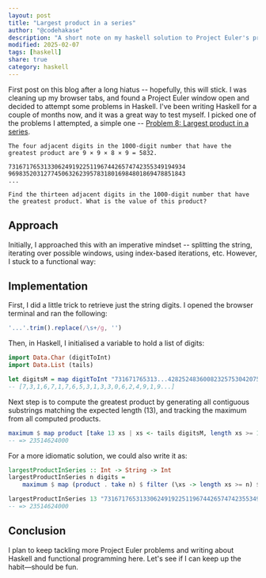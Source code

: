 ```yaml
---
layout: post
title: "Largest product in a series"
author: "@codehakase"
description: "A short note on my haskell solution to Project Euler's problem 8"
modified: 2025-02-07
tags: [haskell]
share: true
category: haskell
---
```


First post on this blog after a long hiatus -- hopefully, this will stick. I was cleaning up my browser tabs, and found a Project Euler window open and decided to attempt some problems in Haskell. I've been writing Haskell for a couple of months now, and it was a great way to test myself. I picked one of the problems I attempted, a simple one -- [Problem 8: Largest product in a series](https://projecteuler.net/problem=8).

```text
The four adjacent digits in the 1000-digit number that have the greatest product are 9 × 9 × 8 × 9 = 5832.

73167176531330624919225119674426574742355349194934
96983520312774506326239578318016984801869478851843
...

Find the thirteen adjacent digits in the 1000-digit number that have the greatest product. What is the value of this product?
```

## Approach

Initially, I approached this with an imperative mindset -- splitting the string, iterating over possible windows, using index-based iterations, etc. However, I stuck to a functional way:

## Implementation

First, I did a little trick to retrieve just the string digits. I opened the browser terminal and ran the following:
```js 
'...'.trim().replace(/\s+/g, '')
```

Then, in Haskell, I initialised a variable to hold a list of digits:
```haskell
import Data.Char (digitToInt)
import Data.List (tails)

let digitsM = map digitToInt "731671765313...428252483600823257530420752963450"
-- [7,3,1,6,7,1,7,6,5,3,1,3,3,0,6,2,4,9,1,9...]
```

Next step is to compute the greatest product by generating all contiguous substrings matching the expected length (13), and tracking the maximum from all computed products.
```haskell
maximum $ map product [take 13 xs | xs <- tails digitsM, length xs >= 13]
-- => 23514624000
```

For a more idiomatic solution, we could also write it as:
```haskell
largestProductInSeries :: Int -> String -> Int
largestProductInSeries n digits = 
    maximum $ map (product . take n) $ filter (\xs -> length xs >= n) $ tails $ map digitToInt digits

largestProductInSeries 13 "73167176531330624919225119674426574742355349194934..."
-- => 23514624000
```

## Conclusion

I plan to keep tackling more Project Euler problems and writing about Haskell and functional programming here. Let's see if I can keep up the habit—should be fun.
